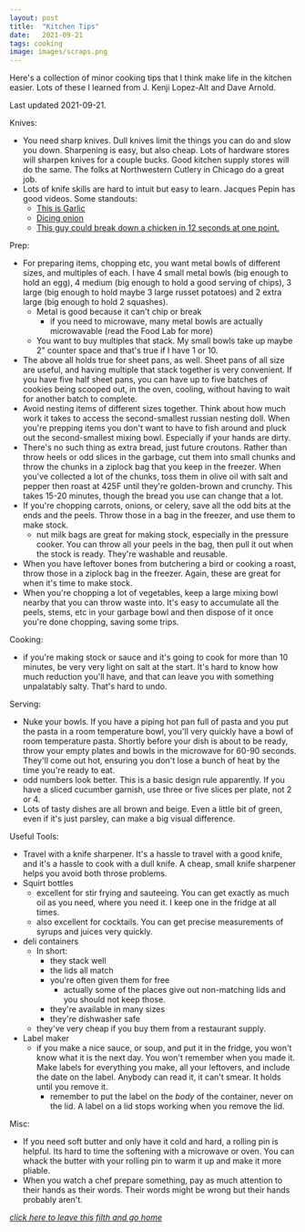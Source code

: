 ```yaml
---
layout: post
title:  "Kitchen Tips"
date:   2021-09-21
tags: cooking
image: images/scraps.png
---
```

Here's a collection of minor cooking tips that I think make life in the kitchen easier. Lots of these I learned from J. Kenji Lopez-Alt and Dave Arnold.

Last updated 2021-09-21.

Knives:
* You need sharp knives. Dull knives limit the things you can do and slow you down. Sharpening is easy, but also cheap. Lots of hardware stores will sharpen knives for a couple bucks. Good kitchen supply stores will do the same. The folks at Northwestern Cutlery in Chicago do a great job.
* Lots of knife skills are hard to intuit but easy to learn. Jacques Pepin has good videos. Some standouts:
  - <a href="https://www.youtube.com/watch?v=1y5h1pDHhzs">This is Garlic</a>
  - <a href="https://www.youtube.com/watch?v=CwRttSfnfcc">Dicing onion</a>
  - <a href="https://www.youtube.com/watch?v=xfDsNRXPKE8">This guy could break down a chicken in 12 seconds at one point.</a>

Prep:
* For preparing items, chopping etc, you want metal bowls of different sizes, and multiples of each. I have 4 small metal bowls (big enough to hold an egg), 4 medium (big enough to hold a good serving of chips), 3 large (big enough to hold maybe 3 large russet potatoes) and 2 extra large (big enough to hold 2 squashes).
  - Metal is good because it can't chip or break
    - if you need to microwave, many metal bowls are actually microwavable (read the Food Lab for more)  
  - You want to buy multiples that stack. My small bowls take up maybe 2" counter space and that's true if I have 1 or 10.
* The above all holds true for sheet pans, as well. Sheet pans of all size are useful, and having multiple that stack together is very convenient. If you have five half sheet pans, you can have up to five batches of cookies being scooped out, in the oven, cooling, without having to wait for another batch to complete.
* Avoid nesting items of different sizes together. Think about how much work it takes to access the second-smallest russian nesting doll. When you're prepping items you don't want to have to fish around and pluck out the second-smallest mixing bowl. Especially if your hands are dirty.
* There's no such thing as extra bread, just future croutons. Rather than throw heels or odd slices in the garbage, cut them into small chunks and throw the chunks in a ziplock bag that you keep in the freezer. When you've collected a lot of the chunks, toss them in olive oil with salt and pepper then roast at 425F until they're golden-brown and crunchy. This takes 15-20 minutes, though the bread you use can change that a lot.
* If you're chopping carrots, onions, or celery, save all the odd bits at the ends and the peels. Throw those in a bag in the freezer, and use them to make stock.
  - nut milk bags are great for making stock, especially in the pressure cooker. You can throw all your peels in the bag, then pull it out when the stock is ready. They're washable and reusable.
* When you have leftover bones from butchering a bird or cooking a roast, throw those in a ziplock bag in the freezer. Again, these are great for when it's time to make stock.
* When you're chopping a lot of vegetables, keep a large mixing bowl nearby that you can throw waste into. It's easy to accumulate all the peels, stems, etc in your garbage bowl and then dispose of it once you're done chopping, saving some trips.

Cooking:
* if you're making stock or sauce and it's going to cook for more than 10 minutes, be very very light on salt at the start. It's hard to know how much reduction you'll have, and that can leave you with something unpalatably salty. That's hard to undo.

Serving:
* Nuke your bowls. If you have a piping hot pan full of pasta and you put the pasta in a room temperature bowl, you'll very quickly have a bowl of room temperature pasta. Shortly before your dish is about to be ready, throw your empty plates and bowls in the microwave for 60-90 seconds. They'll come out hot, ensuring you don't lose a bunch of heat by the time you're ready to eat.
* odd numbers look better. This is a basic design rule apparently. If you have a sliced cucumber garnish, use three or five slices per plate, not 2 or 4.
* Lots of tasty dishes are all brown and beige. Even a little bit of green, even if it's just parsley, can make a big visual difference.

Useful Tools:
* Travel with a knife sharpener. It's a hassle to travel with a good knife, and it's a hassle to cook with a dull knife. A cheap, small knife sharpener helps you avoid both throse problems.
* Squirt bottles 
  - excellent for stir frying and sauteeing. You can get exactly as much oil as you need, where you need it. I keep one in the fridge at all times.
  - also excellent for cocktails. You can get precise measurements of syrups and juices very quickly.
* deli containers
  - In short:
    - they stack well
    - the lids all match
    - you're often given them for free
      - actually some of the places give out non-matching lids and you should not keep those.
    - they're available in many sizes
    - they're dishwasher safe
  - they've very cheap if you buy them from a restaurant supply.
* Label maker
  - if you make a nice sauce, or soup, and put it in the fridge, you won't know what it is the next day. You won't remember when you made it. Make labels for everything you make, all your leftovers, and include the date on the label. Anybody can read it, it can't smear. It holds until you remove it.
    - remember to put the label on the _body_ of the container, never on the lid. A label on a lid stops working when you remove the lid. 

Misc:
* If you need soft butter and only have it cold and hard, a rolling pin is helpful. Its hard to time the softening with a microwave or oven. You can whack the butter with your rolling pin to warm it up and make it more pliable.
* When you watch a chef prepare something, pay as much attention to their hands as their words. Their words might be wrong but their hands probably aren't.


*[click here to leave this filth and go home]({{site.url}})*

